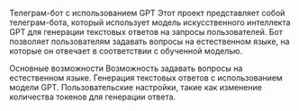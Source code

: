 Телеграм-бот с использованием GPT
Этот проект представляет собой телеграм-бота, который использует модель искусственного интеллекта GPT для генерации текстовых ответов на запросы пользователей. Бот позволяет пользователям задавать вопросы на естественном языке, на которые он отвечает в соответствии с обученной моделью.

Основные возможности
Возможность задавать вопросы на естественном языке.
Генерация текстовых ответов с использованием модели GPT.
Пользовательские настройки, такие как изменение количества токенов для генерации ответа.
